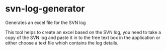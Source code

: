 svn-log-generator
=================

Generates an excel file for the SVN log

This tool helps to create an excel based on the SVN log, you need to take a copy of the SVN log and paste it 
in to the free text box in the application or either choose a text file whioh contains the log details.
